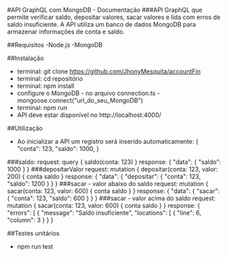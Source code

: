 #API GraphQL com MongoDB - Documentação
###API GraphQL que permite verificar saldo, depositar valores, sacar valores e lida com erros de saldo insuficiente. A API utiliza um banco de dados MongoDB para armazenar informações de conta e saldo.

##Requisitos
-Node.js
-MongoDB

##Instalação
+ terminal: git clone https://github.com/JhonyMesquita/accountFin
+ terminal: cd repositório
+ terminal: npm install
+ configure o MongoDB - no arquivo connection.ts - mongoose.connect("url_do_seu_MongoDB")
+ terminal: npm run
+ API deve estar disponível no http://localhost:4000/

##Utilização
- Ao inicializar a API um registro será inserido automaticamente:
  {
    "conta": 123,
    "saldo": 1000,
  }
  
###saldo:
request:
    query {
      saldo(conta: 123)
    }
response:
    {
      "data": {
        "saldo": 1000
      }
    }
###depositarValor
request:
  mutation {
        depositar(conta: 123, valor: 200) {
          conta
          saldo
        }
response:
  {
    "data": {
      "depositar": {
        "conta": 123,
        "saldo": 1200
      }
    }
  }
###sacar - valor abaixo do saldo
request:
  mutation {
    sacar(conta: 123, valor: 600) {
      conta
      saldo
    }
  }
response:
  {
    "data": {
      "sacar": {
        "conta": 123,
        "saldo": 600
      }
    }
  }
###sacar - valor acima do saldo
request:
  mutation {
    sacar(conta: 123, valor: 600) {
      conta
      saldo
    }
  }
response:
  {
    "errors": [
      {
        "message": "Saldo insuficiente",
        "locations": [
          {
            "line": 6,
            "column": 3
          }
      }
  }

##Testes unitários
+ npm run test
